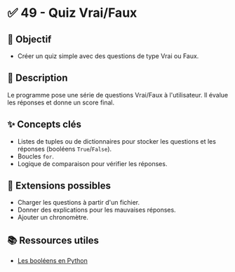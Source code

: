# ✅ 49 - Quiz Vrai/Faux

## 🎯 Objectif

- Créer un quiz simple avec des questions de type Vrai ou Faux.

## 📝 Description

Le programme pose une série de questions Vrai/Faux à l'utilisateur. Il évalue les réponses et donne un score final.

## ✨ Concepts clés

- Listes de tuples ou de dictionnaires pour stocker les questions et les réponses (booléens `True`/`False`).
- Boucles `for`.
- Logique de comparaison pour vérifier les réponses.

## 🚀 Extensions possibles

- Charger les questions à partir d'un fichier.
- Donner des explications pour les mauvaises réponses.
- Ajouter un chronomètre.

## 📚 Ressources utiles

- [Les booléens en Python](https://www.w3schools.com/python/python_booleans.asp)